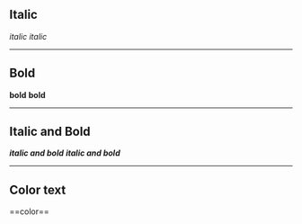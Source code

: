 ## Italic

*italic*
_italic_

---

## Bold

**bold**
__bold__

---

## Italic and Bold

***italic and bold***
___italic and bold___

---

## Color text

==color==